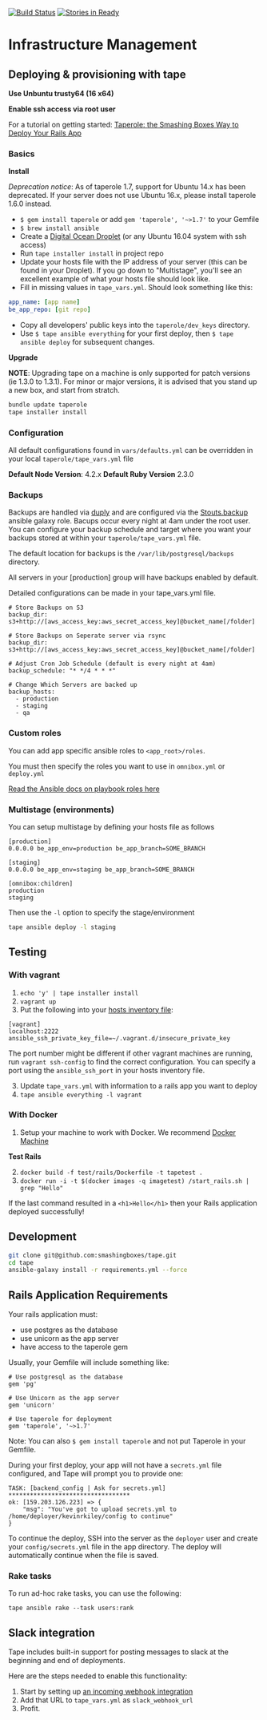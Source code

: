 [![Build Status](https://travis-ci.org/smashingboxes/taperole.svg?branch=master)](https://travis-ci.org/smashingboxes/taperole)
[![Stories in Ready](https://badge.waffle.io/smashingboxes/taperole.png?label=ready&title=Ready)](https://waffle.io/smashingboxes/tape)
# Infrastructure Management

## Deploying & provisioning with tape
**Use Unbuntu trusty64 (16 x64)**

**Enable ssh access via root user**

For a tutorial on getting started: [Taperole: the Smashing Boxes Way to Deploy Your Rails App](http://smashingboxes.com/blog/taperole-the-smashing-boxes-way-to-deploy-your-rails-app)

### Basics

**Install**

*Deprecation notice*: As of taperole 1.7, support for Ubuntu 14.x has been deprecated. If your server does not use Ubuntu 16.x, please install taperole 1.6.0 instead.

* `$ gem install taperole` or add `gem 'taperole', '~>1.7'` to your Gemfile
* `$ brew install ansible`
* Create a [Digital Ocean Droplet](https://www.digitalocean.com/) (or any Ubuntu 16.04 system with ssh access)
* Run `tape installer install` in project repo
* Update your hosts file with the IP address of your server (this can be found in your Droplet). If you go down to "Multistage", you'll see an excellent example of what your hosts file should look like.
* Fill in missing values in `tape_vars.yml`. Should look something like this:

```yaml
app_name: [app name]
be_app_repo: [git repo]
```

* Copy all developers' public keys into the `taperole/dev_keys` directory.
* Use `$ tape ansible everything` for your first deploy, then `$ tape ansible deploy` for subsequent changes.

**Upgrade**

**NOTE**: Upgrading tape on a machine is only supported for patch versions (ie 1.3.0 to 1.3.1). For minor or major versions, it is advised that you stand up a new box, and start from stratch.

```bash
bundle update taperole
tape installer install
```

### Configuration

All default configurations found in `vars/defaults.yml` can be overridden in your local `taperole/tape_vars.yml` file

**Default Node Version**: 4.2.x
**Default Ruby Version** 2.3.0

### Backups
Backups are handled via [duply](http://duply.net/) and are configured via the [Stouts.backup](https://github.com/Stouts/Stouts.backup) ansible galaxy role. Bacups occur every night at 4am under the root user. You can configure your backup schedule and target where you want your backups stored at within your `taperole/tape_vars.yml` file.

The default location for backups is the `/var/lib/postgresql/backups` directory.

All servers in your [production] group will have backups enabled by default.

Detailed configurations can be made in your tape_vars.yml file.

```
# Store Backups on S3
backup_dir: s3+http://[aws_access_key:aws_secret_access_key]@bucket_name[/folder]

# Store Backups on Seperate server via rsync
backup_dir: s3+http://[aws_access_key:aws_secret_access_key]@bucket_name[/folder]

# Adjust Cron Job Schedule (default is every night at 4am)
backup_schedule: "* */4 * * *"

# Change Which Servers are backed up
backup_hosts:
  - production
  - staging
  - qa
```

### Custom roles
You can add app specific ansible roles to `<app_root>/roles`.

You must then specify the roles you want to use in `omnibox.yml` or `deploy.yml`

[Read the Ansible docs on playbook roles here](http://docs.ansible.com/playbooks_roles.html)

### Multistage (environments)
You can setup multistage by defining your hosts file as follows

```
[production]
0.0.0.0 be_app_env=production be_app_branch=SOME_BRANCH

[staging]
0.0.0.0 be_app_env=staging be_app_branch=SOME_BRANCH

[omnibox:children]
production
staging
```

Then use the `-l` option to specify the stage/environment

```sh
tape ansible deploy -l staging
```

## Testing
### With vagrant

1. `echo 'y' | tape installer install`
1. `vagrant up`
2. Put the following into your [hosts inventory file](http://docs.ansible.com/intro_inventory.html):

```
[vagrant]
localhost:2222 ansible_ssh_private_key_file=~/.vagrant.d/insecure_private_key
```

The port number might be different if other vagrant machines are running, run `vagrant ssh-config`  to find the correct configuration.
You can specify a port using the `ansible_ssh_port` in your hosts inventory file.

3. Update `tape_vars.yml` with information to a rails app you want to deploy
4. `tape ansible everything -l vagrant`

### With Docker
1. Setup your machine to work with Docker. We recommend [Docker Machine](https://docs.docker.com/machine/)

**Test Rails**

2. `docker build -f test/rails/Dockerfile -t tapetest .`
3. `docker run -i -t $(docker images -q imagetest) /start_rails.sh | grep "Hello"`

If the last command resulted in a `<h1>Hello</h1>` then your Rails application deployed successfully!

## Development

```sh
git clone git@github.com:smashingboxes/tape.git
cd tape
ansible-galaxy install -r requirements.yml --force
```

## Rails Application Requirements

Your rails application must:
* use postgres as the database
* use unicorn as the app server
* have access to the taperole gem

Usually, your Gemfile will include something like:
```
# Use postgresql as the database
gem 'pg'

# Use Unicorn as the app server
gem 'unicorn'

# Use taperole for deployment
gem 'taperole', '~>1.7'

```

Note: You can also `$ gem install taperole` and not put Taperole in your 
Gemfile.

During your first deploy, your app will not have a `secrets.yml` file configured, and Tape will prompt you to provide one:

```
TASK: [backend_config | Ask for secrets.yml] **********************************
ok: [159.203.126.223] => {
    "msg": "You've got to upload secrets.yml to /home/deployer/kevinrkiley/config to continue"
}
```

To continue the deploy, SSH into the server as the `deployer` user and create your `config/secrets.yml` file in the app directory. The deploy will automatically continue when the file is saved.

### Rake tasks

To run ad-hoc rake tasks, you can use the following:

```
tape ansible rake --task users:rank
```

## Slack integration

Tape includes built-in support for posting messages to slack at the beginning and end of deployments.

Here are the steps needed to enable this functionality:

1. Start by setting up [an incoming webhook integration](https://my.slack.com/services/new/incoming-webhook/)
2. Add that URL to `tape_vars.yml` as `slack_webhook_url`
3. Profit.
